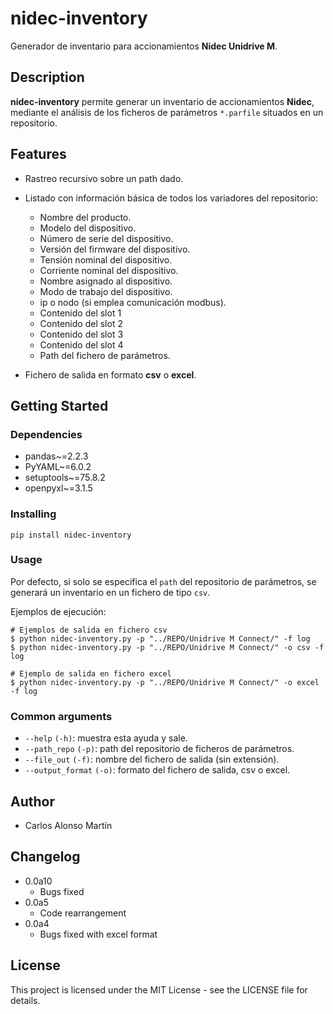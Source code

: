 # nidec-inventory

Generador de inventario para accionamientos **Nidec Unidrive M**.

## Description

**nidec-inventory** permite generar un inventario de accionamientos **Nidec**, mediante el análisis de los ficheros de parámetros `*.parfile` situados en un repositorio.

## Features

- Rastreo recursivo sobre un path dado.
- Listado con información básica de todos los variadores del repositorio:

    - Nombre del producto.
    - Modelo del dispositivo.
    - Número de serie del dispositivo.
    - Versión del firmware del dispositivo.
    - Tensión nominal del dispositivo.
    - Corriente nominal del dispositivo.
    - Nombre asignado al dispositivo.
    - Modo de trabajo del dispositivo.
    - ip o nodo (si emplea comunicación modbus).
    - Contenido del slot 1
    - Contenido del slot 2
    - Contenido del slot 3
    - Contenido del slot 4
    - Path del fichero de parámetros.

- Fichero de salida en formato **csv** o **excel**.

## Getting Started

### Dependencies

- pandas~=2.2.3
- PyYAML~=6.0.2
- setuptools~=75.8.2
- openpyxl~=3.1.5

### Installing

```shell
pip install nidec-inventory
```

### Usage

Por defecto, si solo se especifica el `path` del repositorio de parámetros, se generará un inventario en un fichero de tipo `csv`.

Ejemplos de ejecución:

```
# Ejemplos de salida en fichero csv
$ python nidec-inventory.py -p "../REPO/Unidrive M Connect/" -f log
$ python nidec-inventory.py -p "../REPO/Unidrive M Connect/" -o csv -f log

# Ejemplo de salida en fichero excel
$ python nidec-inventory.py -p "../REPO/Unidrive M Connect/" -o excel -f log
```
### Common arguments

- `--help` `(-h)`: muestra esta ayuda y sale.
- `--path_repo` `(-p)`: path del repositorio de ficheros de parámetros.
- `--file_out` `(-f)`: nombre del fichero de salida (sin extensión).
- `--output_format` `(-o)`: formato del fichero de salida, csv o excel.

## Author

- Carlos Alonso Martín

## Changelog

* 0.0a10
  * Bugs fixed 
* 0.0a5
  * Code rearrangement
* 0.0a4
  * Bugs fixed with excel format

## License

This project is licensed under the MIT License - see the LICENSE file for details.